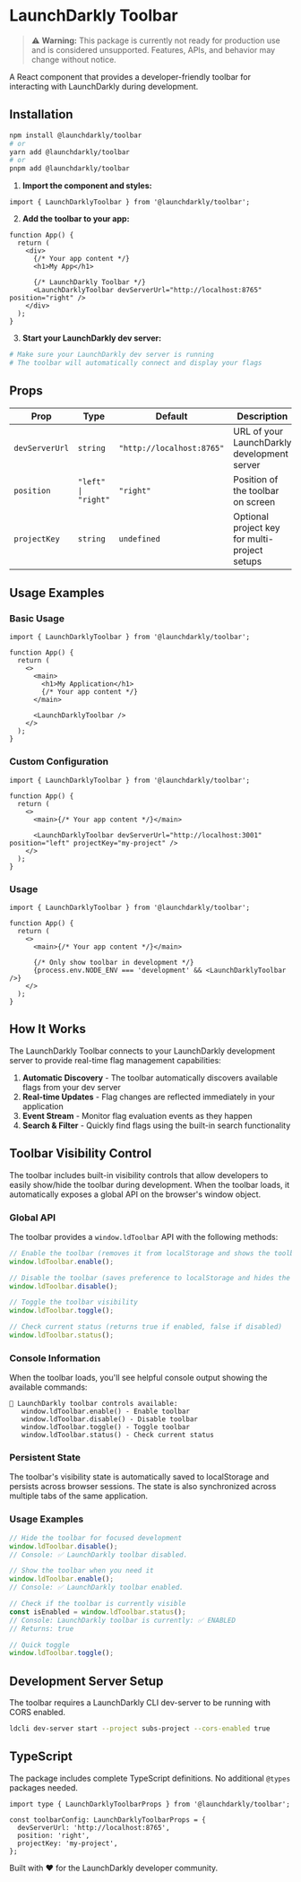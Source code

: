 # LaunchDarkly Toolbar

> ⚠️ **Warning:** This package is currently not ready for production use and is considered unsupported. Features, APIs, and behavior may change without notice.

A React component that provides a developer-friendly toolbar for interacting with LaunchDarkly during development.

## Installation

```bash
npm install @launchdarkly/toolbar
# or
yarn add @launchdarkly/toolbar
# or
pnpm add @launchdarkly/toolbar
```

1. **Import the component and styles:**

```tsx
import { LaunchDarklyToolbar } from '@launchdarkly/toolbar';
```

2. **Add the toolbar to your app:**

```tsx
function App() {
  return (
    <div>
      {/* Your app content */}
      <h1>My App</h1>

      {/* LaunchDarkly Toolbar */}
      <LaunchDarklyToolbar devServerUrl="http://localhost:8765" position="right" />
    </div>
  );
}
```

3. **Start your LaunchDarkly dev server:**

```bash
# Make sure your LaunchDarkly dev server is running
# The toolbar will automatically connect and display your flags
```

## Props

| Prop           | Type                | Default                   | Description                                   |
| -------------- | ------------------- | ------------------------- | --------------------------------------------- |
| `devServerUrl` | `string`            | `"http://localhost:8765"` | URL of your LaunchDarkly development server   |
| `position`     | `"left" \| "right"` | `"right"`                 | Position of the toolbar on screen             |
| `projectKey`   | `string`            | `undefined`               | Optional project key for multi-project setups |

## Usage Examples

### Basic Usage

```tsx
import { LaunchDarklyToolbar } from '@launchdarkly/toolbar';

function App() {
  return (
    <>
      <main>
        <h1>My Application</h1>
        {/* Your app content */}
      </main>

      <LaunchDarklyToolbar />
    </>
  );
}
```

### Custom Configuration

```tsx
import { LaunchDarklyToolbar } from '@launchdarkly/toolbar';

function App() {
  return (
    <>
      <main>{/* Your app content */}</main>

      <LaunchDarklyToolbar devServerUrl="http://localhost:3001" position="left" projectKey="my-project" />
    </>
  );
}
```

### Usage

```tsx
import { LaunchDarklyToolbar } from '@launchdarkly/toolbar';

function App() {
  return (
    <>
      <main>{/* Your app content */}</main>

      {/* Only show toolbar in development */}
      {process.env.NODE_ENV === 'development' && <LaunchDarklyToolbar />}
    </>
  );
}
```

## How It Works

The LaunchDarkly Toolbar connects to your LaunchDarkly development server to provide real-time flag management capabilities:

1. **Automatic Discovery** - The toolbar automatically discovers available flags from your dev server
2. **Real-time Updates** - Flag changes are reflected immediately in your application
3. **Event Stream** - Monitor flag evaluation events as they happen
4. **Search & Filter** - Quickly find flags using the built-in search functionality

## Toolbar Visibility Control

The toolbar includes built-in visibility controls that allow developers to easily show/hide the toolbar during development. When the toolbar loads, it automatically exposes a global API on the browser's window object.

### Global API

The toolbar provides a `window.ldToolbar` API with the following methods:

```javascript
// Enable the toolbar (removes it from localStorage and shows the toolbar)
window.ldToolbar.enable();

// Disable the toolbar (saves preference to localStorage and hides the toolbar)
window.ldToolbar.disable();

// Toggle the toolbar visibility
window.ldToolbar.toggle();

// Check current status (returns true if enabled, false if disabled)
window.ldToolbar.status();
```

### Console Information

When the toolbar loads, you'll see helpful console output showing the available commands:

```
🔧 LaunchDarkly toolbar controls available:
   window.ldToolbar.enable() - Enable toolbar
   window.ldToolbar.disable() - Disable toolbar
   window.ldToolbar.toggle() - Toggle toolbar
   window.ldToolbar.status() - Check current status
```

### Persistent State

The toolbar's visibility state is automatically saved to localStorage and persists across browser sessions. The state is also synchronized across multiple tabs of the same application.

### Usage Examples

```javascript
// Hide the toolbar for focused development
window.ldToolbar.disable();
// Console: ✅ LaunchDarkly toolbar disabled.

// Show the toolbar when you need it
window.ldToolbar.enable();
// Console: ✅ LaunchDarkly toolbar enabled.

// Check if the toolbar is currently visible
const isEnabled = window.ldToolbar.status();
// Console: LaunchDarkly toolbar is currently: ✅ ENABLED
// Returns: true

// Quick toggle
window.ldToolbar.toggle();
```

## Development Server Setup

The toolbar requires a LaunchDarkly CLI dev-server to be running with CORS enabled.

```bash
ldcli dev-server start --project subs-project --cors-enabled true
```

## TypeScript

The package includes complete TypeScript definitions. No additional `@types` packages needed.

```tsx
import type { LaunchDarklyToolbarProps } from '@launchdarkly/toolbar';

const toolbarConfig: LaunchDarklyToolbarProps = {
  devServerUrl: 'http://localhost:8765',
  position: 'right',
  projectKey: 'my-project',
};
```

Built with ❤️ for the LaunchDarkly developer community.
